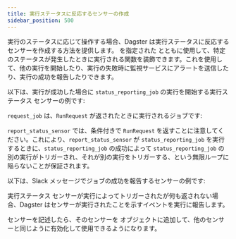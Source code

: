 ```yaml
---
title: 実行ステータスに反応するセンサーの作成
sidebar_position: 500
---
```


実行のステータスに応じて操作する場合、Dagster は実行ステータスに反応するセンサーを作成する方法を提供します。<PyObject section="schedules-sensors" module="dagster" object="run_status_sensor" /> を指定された <PyObject section="internals" module="dagster" object="DagsterRunStatus" /> とともに使用して、特定のステータスが発生したときに実行される関数を装飾できます。これを使用して、他の実行を開始したり、実行の失敗時に監視サービスにアラートを送信したり、実行の成功を報告したりできます。

以下は、実行が成功した場合に `status_reporting_job` の実行を開始する実行ステータス センサーの例です:

<CodeExample
  path="docs_snippets/docs_snippets/concepts/partitions_schedules_sensors/sensors/run_status_run_requests.py"
  startAfter="start"
  endBefore="end"
/>

`request_job` は、`RunRequest` が返されたときに実行されるジョブです:

`report_status_sensor` では、条件付きで `RunRequest` を返すことに注意してください。これにより、`report_status_sensor` が `status_reporting_job` を実行するときに、`status_reporting_job` の成功によって `status_reporting_job` の別の実行がトリガーされ、それが別の実行をトリガーする、という無限ループに陥らないことが保証されます。

以下は、Slack メッセージでジョブの成功を報告するセンサーの例です:

<CodeExample
  path="docs_snippets/docs_snippets/concepts/partitions_schedules_sensors/sensors/sensor_alert.py"
  startAfter="start_success_sensor_marker"
  endBefore="end_success_sensor_marker"
/>

実行ステータス センサーが実行によってトリガーされたが何も返されない場合、Dagster はセンサーが実行されたことを示すイベントを実行に報告します。

センサーを記述したら、そのセンサーを <PyObject section="definitions" module="dagster" object="Definitions" /> オブジェクトに追加して、他のセンサーと同じように有効化して使用できるようになります。

<CodeExample
  path="docs_snippets/docs_snippets/concepts/partitions_schedules_sensors/sensors/sensor_alert.py"
  startAfter="start_definitions_marker"
  endBefore="end_definitions_marker"
/>
